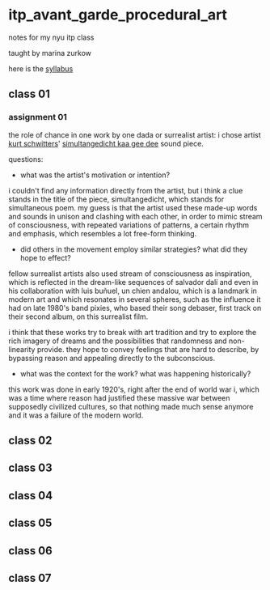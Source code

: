 # itp_avant_garde_procedural_art

notes for my nyu itp class

taught by marina zurkow

here is the [syllabus](https://docs.google.com/document/d/176wU6Vzto_qWBiE7j3xOjuEm3ix4b9WjcRRF67EcYSI/edit)

## class 01

### assignment 01

the role of chance in one work by one dada or surrealist artist: i chose artist [kurt schwitters](https://en.wikipedia.org/wiki/Kurt_Schwitters)' [simultangedicht kaa gee dee](http://ubu.com/sound/dada.html) sound piece.

questions:
* what was the artist's motivation or intention?

i couldn't find any information directly from the artist, but i think a clue stands in the title of the piece, simultangedicht, which stands for simultaneous poem. my guess is that the artist used these made-up words and sounds in unison and clashing with each other, in order to mimic stream of consciousness, with repeated variations of patterns, a certain rhythm and emphasis, which resembles a lot free-form thinking.

* did others in the movement employ similar strategies? what did they hope to effect?

fellow surrealist artists also used stream of consciousness as inspiration, which is reflected in the dream-like sequences of salvador dalí and even in his collaboration with luis buñuel, un chien andalou, which is a landmark in modern art and which resonates in several spheres, such as the influence it had on late 1980's band pixies, who based their song debaser, first track on their second album, on this surrealist film.

i think that these works try to break with art tradition and try to explore the rich imagery of dreams and the possibilities that randomness and non-linearity provide. they hope to convey feelings that are hard to describe, by bypassing reason and appealing directly to the subconscious.

* what was the context for the work? what was happening historically?

this work was done in early 1920's, right after the end of world war i, which was a time where reason had justified these massive war between supposedly civilized cultures, so that nothing made much sense anymore and it was a failure of the modern world.

## class 02

## class 03

## class 04

## class 05

## class 06

## class 07
